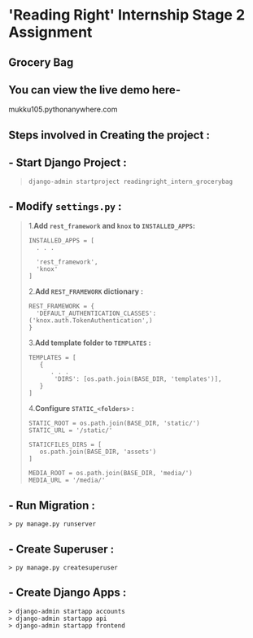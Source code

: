 # **'Reading Right'** Internship Stage 2 Assignment

## **Grocery Bag**

## You can view the live demo here-

mukku105.pythonanywhere.com

## Steps involved in Creating the project :

## - Start Django Project :

> ```
> django-admin startproject readingright_intern_grocerybag
> ```

## - Modify `settings.py` :

> 1.**Add `rest_framework` and `knox` to `INSTALLED_APPS`:**
>
> ```
> INSTALLED_APPS = [
>   . . .
>
>   'rest_framework',
>   'knox'
> ]
> ```
>
> 2.**Add `REST_FRAMEWORK` dictionary :**
>
> ```
> REST_FRAMEWORK = {
>   'DEFAULT_AUTHENTICATION_CLASSES': ('knox.auth.TokenAuthentication',)
> }
> ```
>
> 3.**Add template folder to `TEMPLATES` :**
>
> ```
> TEMPLATES = [
>    {
>       . . .
>        'DIRS': [os.path.join(BASE_DIR, 'templates')],
>    }
> ]
> ```
>
> 4.**Configure `STATIC_<folders>` :**
>
> ```
> STATIC_ROOT = os.path.join(BASE_DIR, 'static/')
> STATIC_URL = '/static/'
>
> STATICFILES_DIRS = [
>    os.path.join(BASE_DIR, 'assets')
> ]
>
> MEDIA_ROOT = os.path.join(BASE_DIR, 'media/')
> MEDIA_URL = '/media/'
> ```

## - Run Migration :

```
> py manage.py runserver

```

## - Create Superuser :

```
> py manage.py createsuperuser
```

## - Create Django Apps :

```
> django-admin startapp accounts
> django-admin startapp api
> django-admin startapp frontend
```
